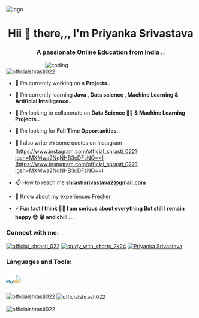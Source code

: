 ![logo](https://images.app.goo.gl/FYi5TpFBC5rfxg3t5)
<h1 align="center">Hii 👋 there,,, I'm Priyanka Srivastava</h1>
<h3 align="center">A passionate Online Education from India ..</h3>

<img align = "right" alt= "coding" width="400" src="https://tenor.com/view/coding-girl-gif-2332171326726785246">

<p align="left"> <img src="https://komarev.com/ghpvc/?username=officialshrasti022&label=Profile%20views&color=0e75b6&style=flat" alt="officialshrasti022" /> </p>

- 🔭 I’m currently working on a **Projects..**

- 🌱 I’m currently learning **Java , Data science , Machine Learning & Artificial Intelligence..**

- 👯 I’m looking to collaborate on **Data Science 🔭🧪 & Machine Learning Projects..**

- 🤝 I’m looking for **Full Time Opportunities..**

- 📝 I also write ✍️ some quotes on Instagram [https://www.instagram.com/official_shrasti_022?igsh=MXMwa2NqNHB3cDFsNQ==](https://www.instagram.com/official_shrasti_022?igsh=MXMwa2NqNHB3cDFsNQ==)

- 📫 How to reach me **shrastisrivastava2@gmail.com**

- 📄 Know about my experiences [Fresher](Fresher)

- ⚡ Fun fact **I think 💬🤔 I am serious about everything But still I remain happy 😊 😁 and chill ...**

<h3 align="left">Connect with me:</h3>
<p align="left">
<a href="https://instagram.com/official_shrasti_022" target="blank"><img align="center" src="https://raw.githubusercontent.com/rahuldkjain/github-profile-readme-generator/master/src/images/icons/Social/instagram.svg" alt="official_shrasti_022" height="30" width="40" /></a>
<a href="https://www.youtube.com/c/study_with_shorts_2k24" target="blank"><img align="center" src="https://raw.githubusercontent.com/rahuldkjain/github-profile-readme-generator/master/src/images/icons/Social/youtube.svg" alt="study_with_shorts_2k24" height="30" width="40" /></a>
<a href="https://www.linkedin.com/in/priyanka-srivastava-01834a327?utm_source=share&utm_campaign=share_via&utm_content=profile&utm_medium=android_app" target="blank"><img align="center" src="https://raw.githubusercontent.com/rahuldkjain/github-profile-readme-generator/master/src/images/icons/Social/LinkedIn.svg" alt=" Priyanka Srivastava " height="30" width="40" /></a>  
</p>

<h3 align="left">Languages and Tools:</h3>
<p align="left"> <a href="https://www.mysql.com/" target="_blank" rel="noreferrer"> <img src="https://raw.githubusercontent.com/devicons/devicon/master/icons/mysql/mysql-original-wordmark.svg" alt="mysql" width="40" height="40"/> </a> </p>

<p><img align="left" src="https://github-readme-stats.vercel.app/api/top-langs?username=officialshrasti022&show_icons=true&locale=en&layout=compact" alt="officialshrasti022" /></p>

<p>&nbsp;<img align="center" src="https://github-readme-stats.vercel.app/api?username=officialshrasti022&show_icons=true&locale=en" alt="officialshrasti022" /></p>

<p><img align="center" src="https://github-readme-streak-stats.herokuapp.com/?user=officialshrasti022&" alt="officialshrasti022" /></p>
